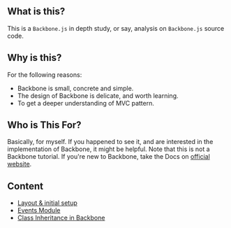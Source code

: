 ## What is this?
This is a `Backbone.js` in depth study, or say, analysis on `Backbone.js` source code.

## Why is this?
For the following reasons:

- Backbone is small, concrete and simple. 
- The design of Backbone is delicate, and worth learning.
- To get a deeper understanding of MVC pattern.

## Who is This For?
Basically, for myself. If you happened to see it, and are interested in the implementation of Backbone, it might be helpful.
Note that this is not a Backbone tutorial. If you're new to Backbone, take the Docs on [official website](http://backbonejs.org/).

## Content
- [Layout & initial setup](layout.md)
- [Events Module](Events-Module.md)
- [Class Inheritance in Backbone](Inheritance.md)